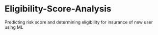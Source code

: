 # Eligibility-Score-Analysis
Predicting risk score and determining eligibility for insurance of new user using ML
